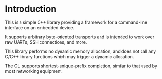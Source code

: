 # Introduction

This is a simple C++ library providing a framework for a command-line interface on an embedded device.

It supports arbitrary byte-oriented transports and is intended to work over raw UARTs, SSH connections,
and more.

This library performs no dynamic memory allocation, and does not call any C/C++ library functions which
may trigger a dynamic allocation.

The CLI supports shortest-unique-prefix completion, similar to that used by most networking equipment.
